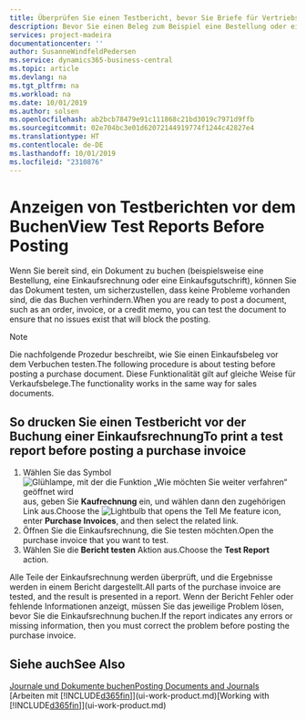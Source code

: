 ```yaml
---
title: Überprüfen Sie einen Testbericht, bevor Sie Briefe für Vertriebs- oder Einkaufsbeleg buchen | Microsoft Docs
description: Bevor Sie einen Beleg zum Beispiel eine Bestellung oder eine Gutschrift buchen, können Sie diese testen und wiederholen, um Fehler zu finden, die die Buchungen möglicherweise sperren.
services: project-madeira
documentationcenter: ''
author: SusanneWindfeldPedersen
ms.service: dynamics365-business-central
ms.topic: article
ms.devlang: na
ms.tgt_pltfrm: na
ms.workload: na
ms.date: 10/01/2019
ms.author: solsen
ms.openlocfilehash: ab2bcb78479e91c111868c21bd3019c7971d9ffb
ms.sourcegitcommit: 02e704bc3e01d62072144919774f1244c42827e4
ms.translationtype: HT
ms.contentlocale: de-DE
ms.lasthandoff: 10/01/2019
ms.locfileid: "2310876"
---
```

# <a name="view-test-reports-before-posting"></a><span data-ttu-id="a726a-103">Anzeigen von Testberichten vor dem Buchen</span><span class="sxs-lookup"><span data-stu-id="a726a-103">View Test Reports Before Posting</span></span>
<span data-ttu-id="a726a-104">Wenn Sie bereit sind, ein Dokument zu buchen (beispielsweise eine Bestellung, eine Einkaufsrechnung oder eine Einkaufsgutschrift), können Sie das Dokument testen, um sicherzustellen, dass keine Probleme vorhanden sind, die das Buchen verhindern.</span><span class="sxs-lookup"><span data-stu-id="a726a-104">When you are ready to post a document, such as an order, invoice, or a credit memo, you can test the document to ensure that no issues exist that will block the posting.</span></span>

> [!NOTE]  
>   <span data-ttu-id="a726a-105">Die nachfolgende Prozedur beschreibt, wie Sie einen Einkaufsbeleg vor dem Verbuchen testen.</span><span class="sxs-lookup"><span data-stu-id="a726a-105">The following procedure is about testing before posting a purchase document.</span></span> <span data-ttu-id="a726a-106">Diese Funktionalität gilt auf gleiche Weise für Verkaufsbelege.</span><span class="sxs-lookup"><span data-stu-id="a726a-106">The functionality works in the same way for sales documents.</span></span>

## <a name="to-print-a-test-report-before-posting-a-purchase-invoice"></a><span data-ttu-id="a726a-107">So drucken Sie einen Testbericht vor der Buchung einer Einkaufsrechnung</span><span class="sxs-lookup"><span data-stu-id="a726a-107">To print a test report before posting a purchase invoice</span></span>
1. <span data-ttu-id="a726a-108">Wählen Sie das Symbol ![Glühlampe, mit der die Funktion „Wie möchten Sie weiter verfahren“ geöffnet wird](media/ui-search/search_small.png "Wie möchten Sie weiter verfahren?") aus, geben Sie **Kaufrechnung** ein, und wählen dann den zugehörigen Link aus.</span><span class="sxs-lookup"><span data-stu-id="a726a-108">Choose the ![Lightbulb that opens the Tell Me feature](media/ui-search/search_small.png "Tell me what you want to do") icon, enter **Purchase Invoices**, and then select the related link.</span></span>
2. <span data-ttu-id="a726a-109">Öffnen Sie die Einkaufsrechnung, die Sie testen möchten.</span><span class="sxs-lookup"><span data-stu-id="a726a-109">Open the purchase invoice that you want to test.</span></span>
3. <span data-ttu-id="a726a-110">Wählen Sie die **Bericht testen** Aktion aus.</span><span class="sxs-lookup"><span data-stu-id="a726a-110">Choose the **Test Report** action.</span></span>  

<span data-ttu-id="a726a-111">Alle Teile der Einkaufsrechnung werden überprüft, und die Ergebnisse werden in einem Bericht dargestellt.</span><span class="sxs-lookup"><span data-stu-id="a726a-111">All parts of the purchase invoice are tested, and the result is presented in a report.</span></span> <span data-ttu-id="a726a-112">Wenn der Bericht Fehler oder fehlende Informationen anzeigt, müssen Sie das jeweilige Problem lösen, bevor Sie die Einkaufsrechnung buchen.</span><span class="sxs-lookup"><span data-stu-id="a726a-112">If the report indicates any errors or missing information, then you must correct the problem before posting the purchase invoice.</span></span>

## <a name="see-also"></a><span data-ttu-id="a726a-113">Siehe auch</span><span class="sxs-lookup"><span data-stu-id="a726a-113">See Also</span></span>
[<span data-ttu-id="a726a-114">Journale und Dokumente buchen</span><span class="sxs-lookup"><span data-stu-id="a726a-114">Posting Documents and Journals</span></span>](ui-post-documents-journals.md)  
<span data-ttu-id="a726a-115">[Arbeiten mit [!INCLUDE[d365fin](includes/d365fin_md.md)]](ui-work-product.md)</span><span class="sxs-lookup"><span data-stu-id="a726a-115">[Working with [!INCLUDE[d365fin](includes/d365fin_md.md)]](ui-work-product.md)</span></span>
